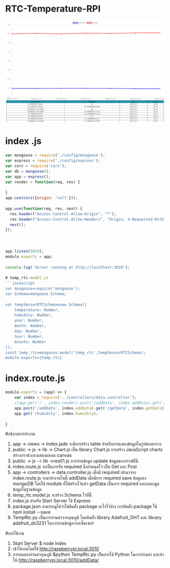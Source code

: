 # RTC-Temperature-RPI

![GitHub Logo](/img/1.png)
# index .js
```javascript
var mongoose = require('./config/mongoose');
var express = require('./config/express');
var cors = require('cors');
var db = mongoose();
var app = express();
var render = function(req, res) {

}
app.use(cors({origin: 'null'}));

app.use(function(req, res, next) {
  res.header("Access-Control-Allow-Origin", "*");
  res.header("Access-Control-Allow-Headers", "Origin, X-Requested-With, Content-Type, Accept");
  next();
});



app.listen(3010);
module.exports = app;

console.log('Server running at http://localhost:3010');

# temp_rtc.model.js
```javascript
var mongoose=require('mongoose');
var Schema=mongoose.Schema;

var tempSensorRTCSchema=new Schema({
    temperature: Number,
    humidity: Number,
    year: Number,
    month: Number,
    day: Number,
    hour: Number,
    minute: Number
});
const temp_rtc=mongoose.model('temp_rtc',tempSensorRTCSchema);
module.exports={temp_rtc}
```
# index.route.js
```javascript
module.exports = (app) => {
    var index = require('../controllers/data.controller');
    //app.get('/', index.render).post('/addData', index.addData).get('/data', index.getData);
    app.post('/addData', index.addData).get('/getData', index.getData).get('/', index.render);
    app.get('/humidity', index.humidity);

}
```







#อธิบายการทำงาน
1.	app -> views -> Index.jade 
จะมีการสร้าง table สำหรับการแสดงข้อมูลในรูปของตาราง
2.	public -> js -> lib -> Chart.js 
เป็น library Chart.js   การสร้าง JavaScript charts สร้างกราฟ และแสดงผลบน canvas
3.	public -> js -< lib ->res01.js
การอ่านข้อมูล update ข้อมูลของกราฟที่นี
4.	index.route.js 
จะเป็นการรับ required ซึ่งกำหนดไว้ เป็น Get และ Post 
5.	app -> controllers -> data.controller.js 
เมื่อมี required เข้ามาจาก index.route.js จะมาทำงานในนี้ 
addData เมื่อมีการ  required save ข้อมูลลง mongoDB โดยใช้ module ที่ได้สร้างไว้แล้ว
getData เป็นการ required และแสดงมูลข้อมูลในฐานข้อมูล
6.	temp_rtc.model.js 
จะสร้าง Schema ไว้ที่นี้ 
7.	index.js 
สำหรับ Start Server ใช้ Express 
8.	package.json 
สามารถดูได้ว่าได้ติดตั้ง package อะไรไว้บ้าง การติดตั้ง package ใช้ npm install <module> --save
9.	TempRtc.py 
เป็นการอ่านค่าจากอุณภูมิ โดยติดตั้ง library Adafruit_DHT และ library adafruit_ds3231 ในการอ่านข้อมูลจากเซ็นเซอร์

#การใช้งาน
1. Start Server $ node index
2. เข้าใช้งานโดยใช้ http://raspberrypi.local:3010
3. การทดลองอ่านค่าอุณภูมิ $python TempRtc.py 
เป็นการใช้ Python ในการอ่านค่า และส่งให้ http://raspberrypi.local:3010/addData/
